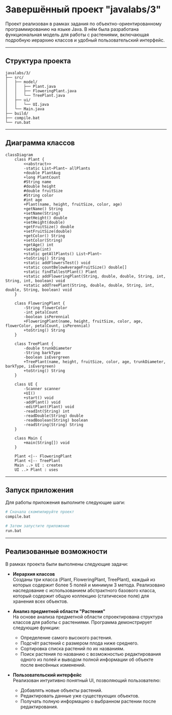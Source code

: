 # Завершённый проект "javalabs/3"

Проект реализован в рамках задания по объектно-ориентированному программированию на языке Java. В нём была разработана функциональная модель для работы с растениями, включающая подробную иерархию классов и удобный пользовательский интерфейс.

---

## Структура проекта

```
javalabs/3/
├── src/
│   ├── model/
│   │   ├── Plant.java
│   │   ├── FloweringPlant.java
│   │   └── TreePlant.java
│   ├── ui/
│   │   └── UI.java
│   └── Main.java
├── build/
├── compile.bat
└── run.bat
```

---

## Диаграмма классов

```mermaid
classDiagram
    class Plant {
        <<abstract>>
        -static List~Plant~ allPlants
        +double PlantAvg
        +long PlantCount
        #String name
        #double height
        #double fruitSize
        #String color
        #int age
        +Plant(name, height, fruitSize, color, age)
        +getName() String
        +setName(String)
        +getHeight() double
        +setHeight(double)
        +getFruitSize() double
        +setFruitSize(double)
        +getColor() String
        +setColor(String)
        +getAge() int
        +setAge(int)
        +static getAllPlants() List~Plant~
        +toString() String
        +static addFlowersTest() void
        +static countBelowAverageFruitSize() double[]
        +static findTallestPlant() Plant
        +static addFloweringPlant(String, double, double, String, int, String, int, boolean) void
        +static addTreePlant(String, double, double, String, int, double, String, boolean) void
    }

    class FloweringPlant {
        -String flowerColor
        -int petalCount
        -boolean isPerennial
        +FloweringPlant(name, height, fruitSize, color, age, flowerColor, petalCount, isPerennial)
        +toString() String
    }

    class TreePlant {
        -double trunkDiameter
        -String barkType
        -boolean isEvergreen
        +TreePlant(name, height, fruitSize, color, age, trunkDiameter, barkType, isEvergreen)
        +toString() String
    }

    class UI {
        -Scanner scanner
        +UI()
        +start() void
        -addPlant() void
        -editPlant(Plant) void
        -readInt(String) int
        -readDouble(String) double
        -readBoolean(String) boolean
        -readString(String) String
    }

    class Main {
        +main(String[]) void
    }

    Plant <|-- FloweringPlant
    Plant <|-- TreePlant
    Main ..> UI : creates
    UI ..> Plant : uses
```

---

## Запуск приложения

Для работы приложения выполните следующие шаги:

~~~bash
# Сначала скомпилируйте проект
compile.bat

# Затем запустите приложение
run.bat
~~~

---

## Реализованные возможности

В рамках проекта были выполнены следующие задачи:

- **Иерархия классов**  
  Созданы три класса (Plant, FloweringPlant, TreePlant), каждый из которых содержит более 5 полей и минимум 3 метода. Реализовано наследование с использованием абстрактного базового класса, который содержит общую коллекцию (статическое поле) для хранения всех объектов.

- **Анализ предметной области "Растения"**  
  На основе анализа предметной области спроектирована структура классов для работы с растениями. Программа демонстрирует следующие функции:
  - Определение самого высокого растения.
  - Подсчёт растений с размером плода ниже среднего.
  - Сортировка списка растений по их названиям.
  - Поиск растения по названию с возможностью редактирования одного из полей и выводом полной информации об объекте после внесённых изменений.

- **Пользовательский интерфейс**  
  Реализован интуитивно понятный UI, позволяющий пользователю:
  - Добавлять новые объекты растений.
  - Редактировать данные уже существующих объектов.
  - Получать полную информацию о выбранном растении после редактирования.
